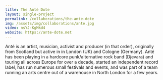 ```yaml
---
title: The Anté Dote
layout: single-project
permalink: /collaborations/the-ante-dote
img: /assets/img/collaborations/ante.jpg
video: nsYJ-KgMkd4
website: https://ante-dote.net
---
```

Anté is an artist, musician, activist and producer (in that order), originally from Scotland but active in in London (UK) and Cologne (Germany). Anté has been playing in a hardcore punk/alternative rock band (Djevara) and touring all across Europe for over a decade, started an independent record label, has run numerous small festivals and events, and was part of a team running an arts centre out of a warehouse in North London for a few years.